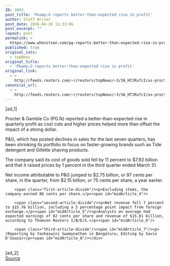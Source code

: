 ```yaml
---
ID: 3093
post_title: 'P&amp;G reports better-than-expected rise in profit'
author: Staff Writer
post_date: 2016-04-26 11:33:06
post_excerpt: ""
layout: post
permalink: >
  https://www.whenitson.com/pg-reports-better-than-expected-rise-in-profit/
published: true
original_cats:
  - topNews
original_title:
  - 'P&amp;G reports better-than-expected rise in profit'
original_link:
  - >
    http://feeds.reuters.com/~r/reuters/topNews/~3/3A_HTJRufcI/us-procter-gamble-results-idUSKCN0XN1AQ
canonical_url:
  - >
    http://feeds.reuters.com/~r/reuters/topNews/~3/3A_HTJRufcI/us-procter-gamble-results-idUSKCN0XN1AQ
---
```

 [ad_1]
<br><div id="articleText">
<span id="midArticle_start"/>

<span class="focusParagraph" readability="3"><p><span class="articleLocatio&lt;/span&gt;n">Procter &amp; Gamble Co (<span id="symbol_PG.N_0">PG.N</span>) reported a better-than-expected rise in quarterly profit as cost cuts and higher prices helped more than offset the impact of a strong dollar.</span></p></span><span id="midArticle_0"/><p>P&amp;G, which has posted declines in sales for the last seven quarters, has been shrinking its portfolio to focus on faster-growing brands such as Tide detergent and Gillette shaving products.</p><span id="midArticle_1"/><p>The company said its cost of goods sold fell by 11 percent to  $7.92 billion and that it raised prices by 1 percent in the third quarter ended March 31.</p><span id="midArticle_2"/><p>Net income attributable to P&amp;G jumped to $2.75 billion, or 97 cents per share, in the quarter, from $2.15 billion, or 75 cents per share, a year earlier.</p><span id="midArticle_3"/>
        
        <span class="first-article-divide"/><p>Excluding items, the company earned 86 cents per share.</p><span id="midArticle_4"/>
        
        <span class="second-article-divide"/><p>Net revenue fell 7 percent to $15.76 billion, including a 5 percentage point impact from foreign exchange.</p><span id="midArticle_5"/><p>Analysts on average had expected earnings of 82 cents per share and revenue of $15.81 billion, according to Thomson Reuters I/B/E/S.</p><span id="midArticle_6"/>
        
        <span class="third-article-divide"/><span id="midArticle_7"/><p> (Reporting by Yashaswini Swamynathan in Bengaluru; Editing by Savio D'Souza)</p><span id="midArticle_8"/></div>
<br>[ad_2]
<br><a href="http://feeds.reuters.com/~r/reuters/topNews/~3/3A_HTJRufcI/us-procter-gamble-results-idUSKCN0XN1AQ">Source </a>
